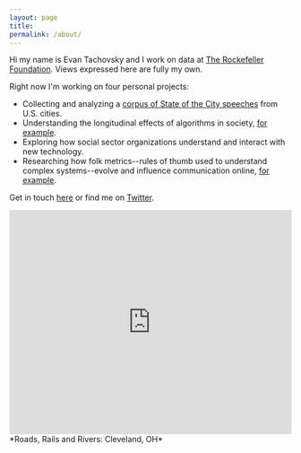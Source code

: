 ```yaml
---
layout: page
title: 
permalink: /about/
---
```


Hi my name is Evan Tachovsky and I work on data at <a href = "https://www.rockefellerfoundation.org/" target = "_blank">The Rockefeller Foundation</a>. Views expressed here are fully my own.

Right now I'm working on four personal projects: 

* Collecting and analyzing a <a href = "https://github.com/etachov/state_of_the_city" target = "_blank">corpus of State of the City speeches</a> from U.S. cities.
* Understanding the longitudinal effects of algorithms in society, <a href = "http://beltmag.com/the-legacy-of-redlining-in-rust-belt-cities/" target = "_blank">for example</a>.
* Exploring how social sector organizations understand and interact with new technology.
* Researching how folk metrics--rules of thumb used to understand complex systems--evolve and influence communication online, <a href = "https://etachov.shinyapps.io/Twitter_Tern/" target = "_blank">for example</a>.


Get in touch [here](http://etachov.github.io/contact/) or find me on <a href = "https://twitter.com/EvanTachovsky" target = "_blank">Twitter</a>.


<iframe width='100%' height='400px' frameBorder='0' src='https://a.tiles.mapbox.com/v4/thac.kphl967o/zoomwheel.html?access_token=pk.eyJ1IjoidGhhYyIsImEiOiJtOEgxY1c0In0.R0lZZADkH3i5mGKRgpXw0g'></iframe>
*Roads, Rails and Rivers: Cleveland, OH*



